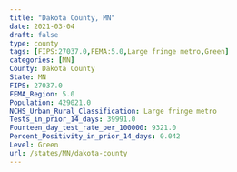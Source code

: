 ```yaml
---
title: "Dakota County, MN"
date: 2021-03-04
draft: false
type: county
tags: [FIPS:27037.0,FEMA:5.0,Large fringe metro,Green]
categories: [MN]
County: Dakota County
State: MN
FIPS: 27037.0
FEMA_Region: 5.0
Population: 429021.0
NCHS_Urban_Rural_Classification: Large fringe metro
Tests_in_prior_14_days: 39991.0
Fourteen_day_test_rate_per_100000: 9321.0
Percent_Positivity_in_prior_14_days: 0.042
Level: Green
url: /states/MN/dakota-county
---
```



